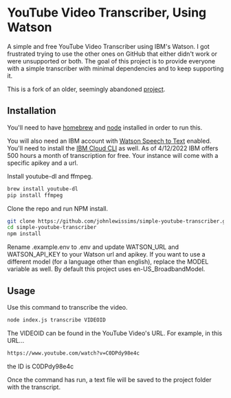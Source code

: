 # YouTube Video Transcriber, Using Watson

A simple and free YouTube Video Transcriber using IBM's Watson. I got frustrated trying to use the other ones on GitHub that either didn't work or were unsupported or both. The goal of this project is to provide everyone with a simple transcriber with minimal dependencies and to keep supporting it.

This is a fork of an older, seemingly abandoned [project](https://github.com/alexzywiak/youtube-transcriber).

## Installation

You'll need to have [homebrew](https://brew.sh/) and [node](https://nodejs.org/en/download/) installed in order to run this.

You will also need an IBM account with [Watson Speech to Text](https://www.ibm.com/cloud/watson-speech-to-text?utm_content=SRCWW) enabled. You'll need to install the [IBM Cloud CLI](https://cloud.ibm.com/docs/cli?topic=cli-getting-started#overview) as well. As of 4/12/2022 IBM offers 500 hours a month of transcription for free. Your instance will come with a specific apikey and a url.

Install youtube-dl and ffmpeg.

```bash
brew install youtube-dl
pip install ffmpeg
```
Clone the repo and run NPM install.

```bash
git clone https://github.com/johnlewissims/simple-youtube-transcriber.git
cd simple-youtube-transcriber
npm install
```

Rename .example.env to .env and update WATSON_URL and WATSON_API_KEY to your Watson url and apikey. If you want to use a different model (for a language other than english), replace the MODEL variable as well. By default this project uses en-US_BroadbandModel.

## Usage

Use this command to transcribe the video.

```bash
node index.js transcribe VIDEOID
```

The VIDEOID can be found in the YouTube Video's URL. For example, in this URL... 
```bash
https://www.youtube.com/watch?v=C0DPdy98e4c
```
the ID is C0DPdy98e4c

Once the command has run, a text file will be saved to the project folder with the transcript.